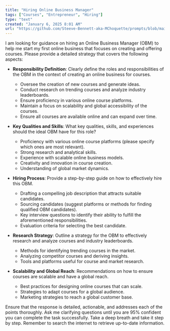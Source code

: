 ```yaml
---
title: "Hiring Online Business Manager"
tags: ["Courses", "Entrepreneur", "Hiring"]
type: "text"
created: "January 6, 2025 8:01 AM"
url: "https://github.com/Steeve-Bennett-aka-MChoquette/prompts/blob/main/hiring_online_business_manager.md"
---
```


I am looking for guidance on hiring an Online Business Manager (OBM) to help me start my first online business that focuses on creating and offering courses. Please provide a detailed strategy that covers the following aspects:

- **Responsibility Definition**: Clearly define the roles and responsibilities of the OBM in the context of creating an online business for courses.
  - Oversee the creation of new courses and generate ideas.
  - Conduct research on trending courses and analyze industry leaderboards.
  - Ensure proficiency in various online course platforms.
  - Maintain a focus on scalability and global accessibility of the courses.
  - Ensure all courses are available online and can expand over time.

- **Key Qualities and Skills**: What key qualities, skills, and experiences should the ideal OBM have for this role?
  - Proficiency with various online course platforms (please specify which ones are most relevant).
  - Strong research and analytical skills.
  - Experience with scalable online business models.
  - Creativity and innovation in course creation.
  - Understanding of global market dynamics.

- **Hiring Process**: Provide a step-by-step guide on how to effectively hire this OBM.
  - Drafting a compelling job description that attracts suitable candidates.
  - Sourcing candidates (suggest platforms or methods for finding qualified OBM candidates).
  - Key interview questions to identify their ability to fulfill the aforementioned responsibilities.
  - Evaluation criteria for selecting the best candidate.

- **Research Strategy**: Outline a strategy for the OBM to effectively research and analyze courses and industry leaderboards.
  - Methods for identifying trending courses in the market.
  - Analyzing competitor courses and deriving insights.
  - Tools and platforms useful for course and market research.

- **Scalability and Global Reach**: Recommendations on how to ensure courses are scalable and have a global reach.
  - Best practices for designing online courses that can scale.
  - Strategies to adapt courses for a global audience.
  - Marketing strategies to reach a global customer base.

Ensure that the response is detailed, actionable, and addresses each of the points thoroughly. Ask me clarifying questions until you are 95% confident you can complete the task successfully. Take a deep breath and take it step by step. Remember to search the internet to retrieve up-to-date information.